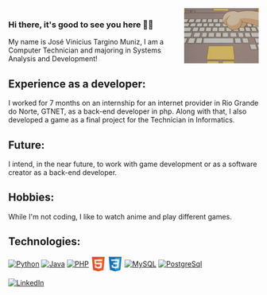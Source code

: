<img alt="meowth in pc" width="150px" src="images/meowth coding.gif" align="right" style="margin-left: 10px">

### Hi there, it's good to see you here 👾👋

My name is José Vinicius Targino Muniz, I am a Computer Technician and majoring in Systems Analysis and Development!

## Experience as a developer:
I worked for 7 months on an internship for an internet provider in Rio Grande do Norte, GTNET, as a back-end developer in php. 
Along with that, I also developed a game as a final project for the Technician in Informatics.
## Future:
I intend, in the near future, to work with game development or as a software creator as a back-end developer.
## Hobbies:
While I'm not coding, I like to watch anime and play different games.

## Technologies:
[<img align="center" alt="Python" height="30" width="30" src="https://cdn.jsdelivr.net/gh/devicons/devicon/icons/python/python-original.svg" />](https://docs.python.org/ "Python")
[<img align="center" alt="Java" height="30" width="30" src="https://cdn.jsdelivr.net/gh/devicons/devicon/icons/java/java-original.svg" />](https://docs.oracle.com/en/java/ "Java")
[<img align="center" alt="PHP" height="30" width="30" src="https://cdn.jsdelivr.net/gh/devicons/devicon/icons/php/php-original.svg" />](https://www.php.net/docs.php/ "PHP")
[<img align="center" alt="Html" height="30" width="30" src="https://raw.githubusercontent.com/devicons/devicon/master/icons/html5/html5-original.svg" />](https://www.w3.org/html/ "Html")
[<img align="center" alt="Css" height="30" width="30" src="https://raw.githubusercontent.com/devicons/devicon/master/icons/css3/css3-original.svg" />](https://www.w3schools.com/css/ "Css")
[<img align="center" alt="MySQL" height="30" width="30" src="https://cdn.jsdelivr.net/gh/devicons/devicon/icons/mysql/mysql-original.svg"/>](https://www.mysql.com/ "MySQL")
[<img align="center" alt="PostgreSql" height="30" width="30" src="https://cdn.jsdelivr.net/gh/devicons/devicon/icons/postgresql/postgresql-original-wordmark.svg"/>](https://www.postgresql.org/docs/ "PostgreSql")

[![LinkedIn](https://img.shields.io/badge/linkedin-%230077B5.svg?style=for-the-badge&logo=linkedin&logoColor=white)](https://www.linkedin.com/in/josé-muniz-374685209/)
